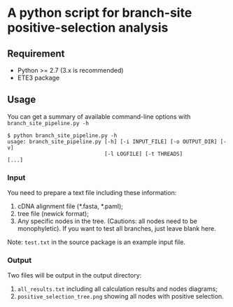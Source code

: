 # A python script for branch-site positive-selection analysis

## Requirement
* Python >= 2.7 (3.x is recommended)
* ETE3 package

## Usage
You can get a summary of available command-line options with `branch_site_pipeline.py -h`
```
$ python branch_site_pipeline.py -h
usage: branch_site_pipeline.py [-h] [-i INPUT_FILE] [-o OUTPUT_DIR] [-v]
                               [-l LOGFILE] [-t THREADS]
[...]
```
### Input
You need to prepare a text file including these information:
1. cDNA alignment file (*.fasta, *.paml);
2. tree file (newick format);
3. Any specific nodes in the tree. (Cautions: all nodes need to be monophyletic). If you want to test all branches, just leave blank here.

Note: `test.txt` in the source package is an example input file.

### Output
Two files will be output in the output directory:
1. `all_results.txt` including all calculation results and nodes diagrams;
2. `positive_selection_tree.png` showing all nodes with positive selection.